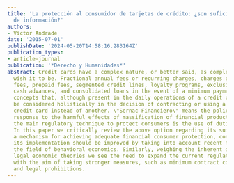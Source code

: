 ```yaml
---
title: 'La protección al consumidor de tarjetas de crédito: ¿son suficientes los deberes
  de información?'
authors:
- Víctor Andrade
date: '2015-07-01'
publishDate: '2024-05-20T14:58:16.283164Z'
publication_types:
- article-journal
publication: '*Derecho y Humanidades*'
abstract: Credit cards have a complex nature, or better said, as complex as issuers
  wish it to be. Fractional annual fees or recurring charges, charges per event, late
  fees, prepaid fees, segmented credit lines, loyalty programs, exclusive promotions,
  cash advances, and consolidated loans in the event of a minimum payment, are all
  concepts that, although present in the daily operations of a credit card, can hardly
  be considered holistically in the decision of contracting or using a particular
  credit card instead of another. \"Sernac Financiero\" means the policy and institutional
  response to the harmful effects of massification of financial products, in which
  the main regulatory technique to protect consumers is the use of duties of information.
  In this paper we critically review the above option regarding its suitability as
  a mechanism for achieving adequate financial consumer protection, concluding that
  its implementation should be improved by taking into account recent findings in
  the field of behavioral economics. Similarly, weighing the inherent dogmatism of
  legal economic theories we see the need to expand the current regulatory spectrum,
  with the aim of taking stronger measures, such as minimum contract content rules
  and legal prohibitions.
---
```

